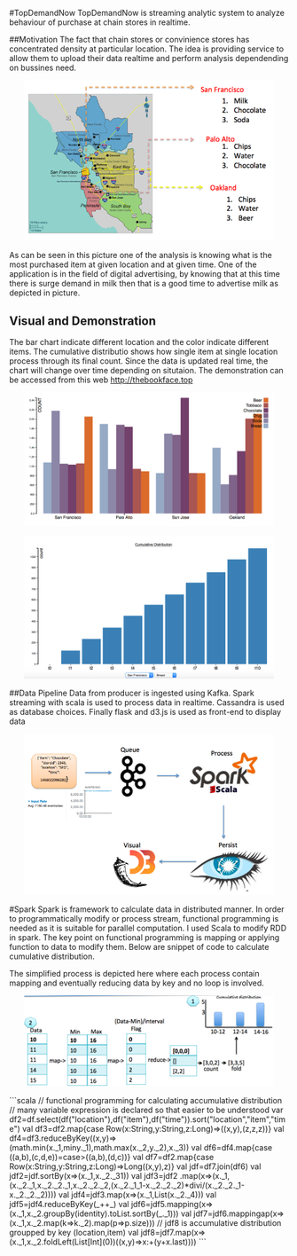 #TopDemandNow
TopDemandNow is streaming analytic system to analyze behaviour of purchase at chain stores in realtime.

##Motivation
The fact that chain stores or convinience stores has concentrated density at particular location. The idea is providing service to allow them to upload their data realtime and perform analysis dependending on bussines need. 
<p align="center">
  <img src="/images/map.png" width="450"/>
</p>

As can be seen in this picture one of the analysis is knowing what is the most purchased item at given location and at given time. One of the application is in the field of digital advertising, by knowing that at this time there is surge demand in milk then that is a good time to advertise milk as depicted in picture.

## Visual and Demonstration
The bar chart indicate different location and the color indicate different items. The cumulative distributio shows how single item at single location process through its final count. Since the data is updated real time, the chart will change over time depending on situtaion. The demonstration can be accessed from this web http://thebookface.top
<p align="center">
  <img src="/images/barchart.png" width="450"/>
</p>
<p align="center">
  <img src="/images/cumdis.png" width="450"/>
</p>
##Data Pipeline
Data from producer is ingested using Kafka. Spark streaming with scala is used to process data in realtime. Cassandra is used as database choices. Finally flask and d3.js is used as front-end to display data
<p align="center">
  <img src="/images/pipeline.png" width="450"/>
</p>

#Spark
Spark is framework to calculate data in distributed manner. In order to programmatically modify or process stream, functional programming is needed as it is suitable for parallel computation. I used Scala to modify RDD in spark. The key point on functional programming is mapping or applying function to data to modify them. Below are snippet of code to calculate cumulative distribution.   

The simplified process is depicted here where each process contain mapping and eventually reducing data by key and no loop is involved.
<p align="center">
  <img src="/images/funcprog2.png" width="450"/>
</p>
```scala
// functional programming for calculating accumulative distribution
// many variable expression is declared so that easier to be understood
var df2=df.select(df("location"),df("item"),df("time")).sort("location","item","time")
val df3=df2.map{case Row(x:String,y:String,z:Long)=>((x,y),(z,z,z))}
val df4=df3.reduceByKey((x,y)=>(math.min(x._1,miny._1),math.max(x._2,y._2),x._3))
val df6=df4.map{case ((a,b),(c,d,e))=case>((a,b),(d,c))}
val df7=df2.map{case Row(x:String,y:String,z:Long)=>Long((x,y),z)}
val jdf=df7.join(df6)
val jdf2=jdf.sortBy(x=>(x._1,x._2._31))
val jdf3=jdf2
.map(x=>(x._1,(x._2._1,x._2._2._1,x._2._2._2,(x._2._1_1-x._2._2._2)*divi/(x._2._2._1-x._2._2._2))))
val jdf4=jdf3.map(x=>(x._1,List(x._2._4)))
val jdf5=jdf4.reduceByKey(_++_)
val jdf6=jdf5.mapping(x=>(x._1,x._2.groupBy(identity).toList.sortBy(_._1)))
val jdf7=jdf6.mappingap(x=>(x._1,x._2.map(k=>k._2).map(p=>p.size))) 
// jdf8 is accumulative distribution groupped by key (location,item)
val jdf8=jdf7.map(x=>(x._1,x._2.foldLeft(List[Int](0))((x,y)=>x:+(y+x.last))))
```
